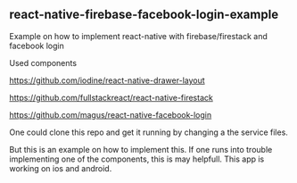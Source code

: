 ## react-native-firebase-facebook-login-example
Example on how to implement react-native with firebase/firestack and facebook login

Used components

https://github.com/iodine/react-native-drawer-layout

https://github.com/fullstackreact/react-native-firestack

https://github.com/magus/react-native-facebook-login

One could clone this repo and get it running by changing a the service files.

But this is an example on how to implement this.
If one runs into trouble implementing one of the components, this is may helpfull. 
This app is working on ios and android.
